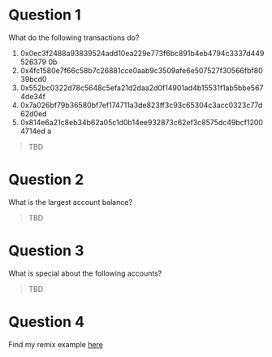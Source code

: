 # Question 1
What do the following transactions do?
1. 0x0ec3f2488a93839524add10ea229e773f6bc891b4eb4794c3337d449526379
0b
2. 0x4fc1580e7f66c58b7c26881cce0aab9c3509afe6e507527f30566fbf8039bcd0
3. 0x552bc0322d78c5648c5efa21d2daa2d0f14901ad4b15531f1ab5bbe5674de34f
4. 0x7a026bf79b36580bf7ef174711a3de823ff3c93c65304c3acc0323c77d62d0ed
5. 0x814e6a21c8eb34b62a05c1d0b14ee932873c62ef3c8575dc49bcf12004714ed
a

> TBD

# Question 2
What is the largest account balance?

> TBD

# Question 3
What is special about the following accounts?

> TBD

# Question 4
Find my remix example [here]()